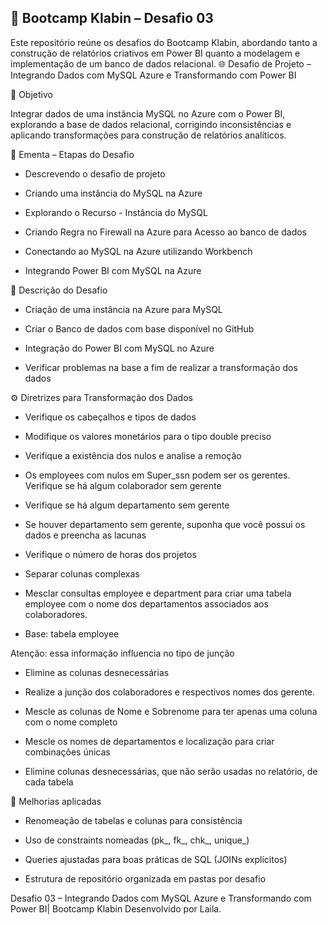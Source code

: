 ## 🚀 Bootcamp Klabin – Desafio 03

Este repositório reúne os desafios do Bootcamp Klabin, abordando tanto a construção de relatórios criativos em Power BI quanto a modelagem e implementação de um banco de dados relacional.
🌐 Desafio de Projeto – Integrando Dados com MySQL Azure e Transformando com Power BI

🎯 Objetivo

Integrar dados de uma instância MySQL no Azure com o Power BI, explorando a base de dados relacional, corrigindo inconsistências e aplicando transformações para construção de relatórios analíticos.

📘 Ementa – Etapas do Desafio

- Descrevendo o desafio de projeto

- Criando uma instância do MySQL na Azure

- Explorando o Recurso - Instância do MySQL

- Criando Regra no Firewall na Azure para Acesso ao banco de dados

- Conectando ao MySQL na Azure utilizando Workbench

- Integrando Power BI com MySQL na Azure

📝 Descrição do Desafio

- Criação de uma instância na Azure para MySQL

- Criar o Banco de dados com base disponível no GitHub

- Integração do Power BI com MySQL no Azure

- Verificar problemas na base a fim de realizar a transformação dos dados

⚙️ Diretrizes para Transformação dos Dados

- Verifique os cabeçalhos e tipos de dados

- Modifique os valores monetários para o tipo double preciso

- Verifique a existência dos nulos e analise a remoção

- Os employees com nulos em Super_ssn podem ser os gerentes. Verifique se há algum colaborador sem gerente

- Verifique se há algum departamento sem gerente

- Se houver departamento sem gerente, suponha que você possui os dados e preencha as lacunas

- Verifique o número de horas dos projetos

- Separar colunas complexas

- Mesclar consultas employee e department para criar uma tabela employee com o nome dos departamentos associados aos colaboradores.

- Base: tabela employee

Atenção: essa informação influencia no tipo de junção

- Elimine as colunas desnecessárias

- Realize a junção dos colaboradores e respectivos nomes dos gerente.

- Mescle as colunas de Nome e Sobrenome para ter apenas uma coluna com o nome completo

- Mescle os nomes de departamentos e localização para criar combinações únicas

- Elimine colunas desnecessárias, que não serão usadas no relatório, de cada tabela

🔑 Melhorias aplicadas

- Renomeação de tabelas e colunas para consistência

- Uso de constraints nomeadas (pk_, fk_, chk_, unique_)

- Queries ajustadas para boas práticas de SQL (JOINs explícitos)

- Estrutura de repositório organizada em pastas por desafio

Desafio 03 – Integrando Dados com MySQL Azure e Transformando com Power BI| Bootcamp Klabin
Desenvolvido por Laila.

